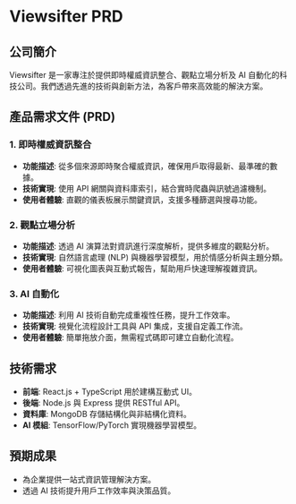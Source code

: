 # Viewsifter PRD

## 公司簡介
Viewsifter 是一家專注於提供即時權威資訊整合、觀點立場分析及 AI 自動化的科技公司。我們透過先進的技術與創新方法，為客戶帶來高效能的解決方案。

## 產品需求文件 (PRD)

### 1. 即時權威資訊整合
- **功能描述**: 從多個來源即時聚合權威資訊，確保用戶取得最新、最準確的數據。
- **技術實現**: 使用 API 網關與資料庫索引，結合實時爬蟲與訊號過濾機制。
- **使用者體驗**: 直觀的儀表板展示關鍵資訊，支援多種篩選與搜尋功能。

### 2. 觀點立場分析
- **功能描述**: 透過 AI 演算法對資訊進行深度解析，提供多維度的觀點分析。
- **技術實現**: 自然語言處理 (NLP) 與機器學習模型，用於情感分析與主題分類。
- **使用者體驗**: 可視化圖表與互動式報告，幫助用戶快速理解複雜資訊。

### 3. AI 自動化
- **功能描述**: 利用 AI 技術自動完成重複性任務，提升工作效率。
- **技術實現**: 視覺化流程設計工具與 API 集成，支援自定義工作流。
- **使用者體驗**: 簡單拖放介面，無需程式碼即可建立自動化流程。

## 技術需求
- **前端**: React.js + TypeScript 用於建構互動式 UI。
- **後端**: Node.js 與 Express 提供 RESTful API。
- **資料庫**: MongoDB 存儲結構化與非結構化資料。
- **AI 模組**: TensorFlow/PyTorch 實現機器學習模型。

## 預期成果
- 為企業提供一站式資訊管理解決方案。
- 透過 AI 技術提升用戶工作效率與決策品質。